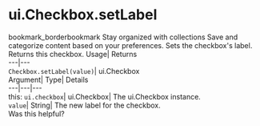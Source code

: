  
#  ui.Checkbox.setLabel 
bookmark_borderbookmark Stay organized with collections  Save and categorize content based on your preferences.
Sets the checkbox's label. 
Returns this checkbox.
Usage| Returns  
---|---  
`Checkbox.setLabel(value)`| ui.Checkbox  
Argument| Type| Details  
---|---|---  
this: `ui.checkbox`| ui.Checkbox| The ui.Checkbox instance.  
`value`| String| The new label for the checkbox.  
Was this helpful?
